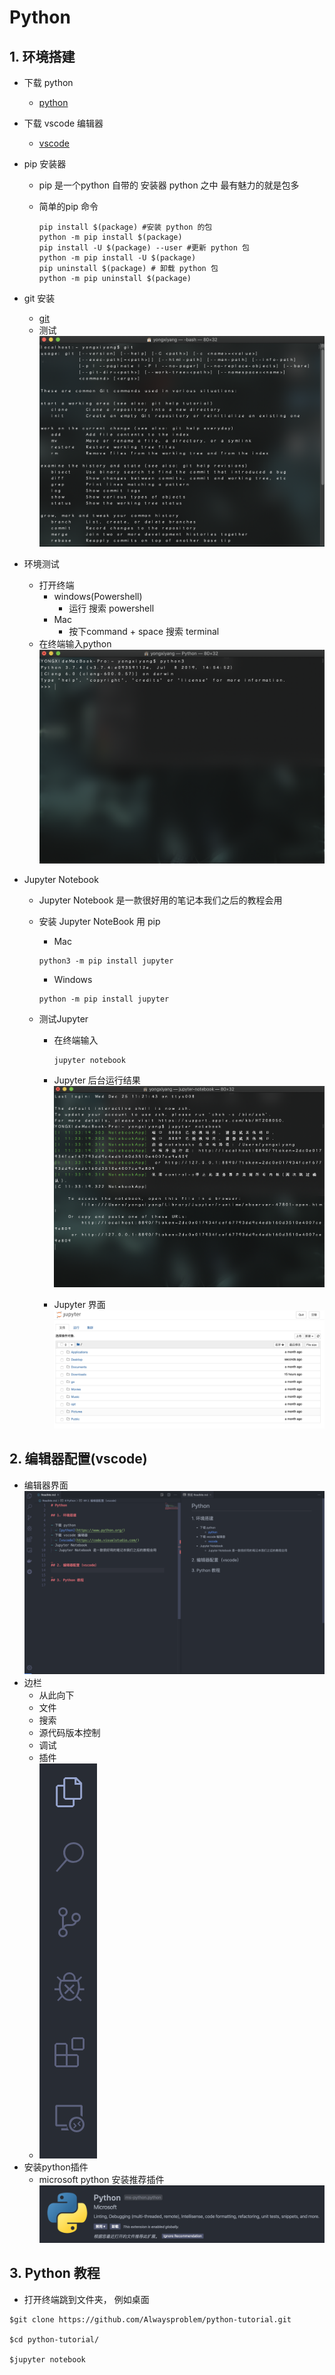 # Python

## 1. 环境搭建

- 下载 python
  - [python](https://www.python.org/)

- 下载 vscode 编辑器
  - [vscode](https://code.visualstudio.com/)

- pip 安装器
  - pip 是一个python 自带的 安装器 python 之中 最有魅力的就是包多
  - 简单的pip 命令

    ```shell
    pip install $(package) #安装 python 的包
    python -m pip install $(package)
    pip install -U $(package) --user #更新 python 包
    python -m pip install -U $(package)
    pip uninstall $(package) # 卸载 python 包
    python -m pip uninstall $(package)
    ```

- git 安装
  - [git](https://git-scm.com/)
  - 测试
  ![image](image/git_test.png)

- 环境测试
  - 打开终端
    - windows(Powershell)
      - 运行 搜索 powershell
    - Mac
      - 按下command + space 搜索 terminal
  - 在终端输入python
    ![image](image/terminal.png)

- Jupyter Notebook
  - Jupyter Notebook 是一款很好用的笔记本我们之后的教程会用
  - 安装 Jupyter NoteBook 用 pip
    - Mac

    ```shell
    python3 -m pip install jupyter
    ```

    - Windows

    ```shell
    python -m pip install jupyter
    ```

  - 测试Jupyter
    - 在终端输入

      ```shell
      jupyter notebook
      ```

    - Jupyter 后台运行结果
    ![image](image/jupyter_terminal.png)
    - Jupyter 界面
    ![image](image/jupyter_browser.png)

## 2. 编辑器配置(vscode)

- 编辑器界面
  ![image](./image/editor.png)
- 边栏
  - 从此向下
  - 文件
  - 搜索
  - 源代码版本控制
  - 调试
  - 插件
  - ![sidebar](image/siderbar.png)
- 安装python插件
  - microsoft python 安装推荐插件
  ![image](image/python_plugin.png)

## 3. Python 教程

- 打开终端跳到文件夹， 例如桌面

```shell
$git clone https://github.com/Alwaysproblem/python-tutorial.git

$cd python-tutorial/

$jupyter notebook
```
